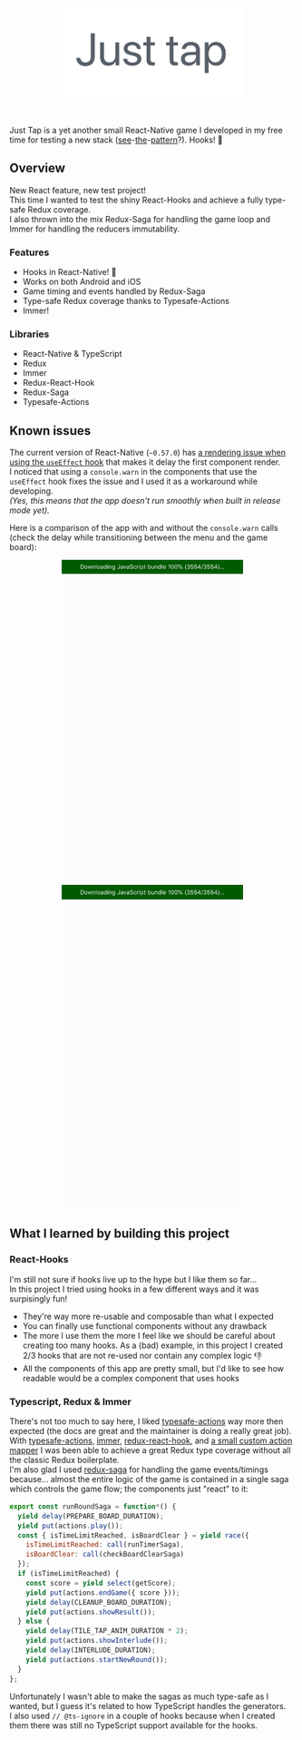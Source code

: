 <p align="center">
<img src="./.github/title.png" width="320"></img>
</p>
&nbsp;  
&nbsp;

Just Tap is a yet another small React-Native game I developed in my free time for testing a new stack ([see](https://github.com/mmazzarolo/tap-the-number)-[the](https://github.com/mmazzarolo/trees-and-tents-sample)-[pattern](https://github.com/mmazzarolo/which-one)?).
Hooks! 🎣

## Overview

New React feature, new test project!  
This time I wanted to test the shiny React-Hooks and achieve a fully type-safe Redux coverage.  
I also thrown into the mix Redux-Saga for handling the game loop and Immer for handling the reducers immutability.

### Features

- Hooks in React-Native! 🎣
- Works on both Android and iOS
- Game timing and events handled by Redux-Saga
- Type-safe Redux coverage thanks to Typesafe-Actions
- Immer!

### Libraries

- React-Native & TypeScript
- Redux
- Immer
- Redux-React-Hook
- Redux-Saga
- Typesafe-Actions

## Known issues

The current version of React-Native (`~0.57.0`) has [a rendering issue when using the `useEffect` hook](https://github.com/facebook/react-native/issues/21967#issuecomment-437118881) that makes it delay the first component render.  
I noticed that using a `console.warn` in the components that use the `useEffect` hook fixes the issue and I used it as a workaround while developing.  
_(Yes, this means that the app doesn't run smoothly when built in release mode yet)._

Here is a comparison of the app with and without the `console.warn` calls (check the delay while transitioning between the menu and the game board):

<p align="center">
<img src="./.github/with-warn.gif" width="320"></img>
<img src="./.github/without-warn.gif" width="320"></img>
</p>

## What I learned by building this project

### React-Hooks

I'm still not sure if hooks live up to the hype but I like them so far...  
In this project I tried using hooks in a few different ways and it was surpisingly fun!

- They're way more re-usable and composable than what I expected
- You can finally use functional components without any drawback
- The more I use them the more I feel like we should be careful about creating too many hooks. As a (bad) example, in this project I created 2/3 hooks that are not re-used nor contain any complex logic 👎
- All the components of this app are pretty small, but I'd like to see how readable would be a complex component that uses hooks

### Typescript, Redux & Immer

There's not too much to say here, I liked [typesafe-actions](https://github.com/piotrwitek/typesafe-actions) way more then expected (the docs are great and the maintainer is doing a really great job).  
With [typesafe-actions](https://github.com/piotrwitek/typesafe-actions), [immer](https://github.com/mweststrate/immer), [redux-react-hook](), and [a small custom action mapper](./src/utils/useMappedActions) I was been able to achieve a great Redux type coverage without all the classic Redux boilerplate.  
I'm also glad I used [redux-saga](https://github.com/redux-saga/redux-saga) for handling the game events/timings because... almost the entire logic of the game is contained in a single saga which controls the game flow; the components just "react" to it:

```javascript
export const runRoundSaga = function*() {
  yield delay(PREPARE_BOARD_DURATION);
  yield put(actions.play());
  const { isTimeLimitReached, isBoardClear } = yield race({
    isTimeLimitReached: call(runTimerSaga),
    isBoardClear: call(checkBoardClearSaga)
  });
  if (isTimeLimitReached) {
    const score = yield select(getScore);
    yield put(actions.endGame({ score }));
    yield delay(CLEANUP_BOARD_DURATION);
    yield put(actions.showResult());
  } else {
    yield delay(TILE_TAP_ANIM_DURATION * 2);
    yield put(actions.showInterlude());
    yield delay(INTERLUDE_DURATION);
    yield put(actions.startNewRound());
  }
};
```

Unfortunately I wasn't able to make the sagas as much type-safe as I wanted, but I guess it's related to how TypeScript handles the generators.  
I also used `// @ts-ignore` in a couple of hooks because when I created them there was still no TypeScript support available for the hooks.
